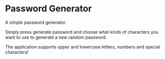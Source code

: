 # Password Generator
A simple password generator.

Simply press generate password and choose what kinds of characters you want to use to generate a new random password.

The application supports upper and lowercase letters, numbers and special characters!

![]()